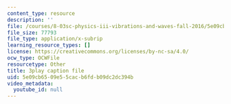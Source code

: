 ```yaml
---
content_type: resource
description: ''
file: /courses/8-03sc-physics-iii-vibrations-and-waves-fall-2016/5e09cb6509e55cacb6fdb09dc2dc394b_TjxR7lAwWhI.vtt
file_size: 77793
file_type: application/x-subrip
learning_resource_types: []
license: https://creativecommons.org/licenses/by-nc-sa/4.0/
ocw_type: OCWFile
resourcetype: Other
title: 3play caption file
uid: 5e09cb65-09e5-5cac-b6fd-b09dc2dc394b
video_metadata:
  youtube_id: null
---
```


